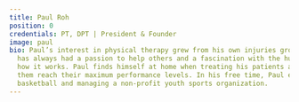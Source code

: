 ```yaml
---
title: Paul Roh
position: 0
credentials: PT, DPT | President & Founder
image: paul
bio: Paul’s interest in physical therapy grew from his own injuries growing up. He
  has always had a passion to help others and a fascination with the human body and
  how it works. Paul finds himself at home when treating his patients and enjoys helping
  them reach their maximum performance levels. In his free time, Paul enjoys playing
  basketball and managing a non-profit youth sports organization.
---
```


